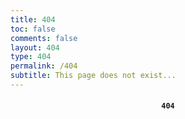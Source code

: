 ```yaml
---
title: 404
toc: false
comments: false
layout: 404
type: 404
permalink: /404
subtitle: This page does not exist...
---
```


<style>
    .centred {
        font-size: 100%;
        text-align: center;
    }​
</style>

<div class='404'>
    <h4 id="404" class="centred"><a href="#404" class="headerlink" title="404"></a><code>404</code></h4>
</div>​

